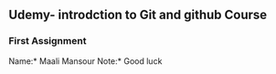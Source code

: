 ## Udemy- introdction to Git and github Course
### First Assignment

Name:* Maali Mansour
Note:* Good luck
